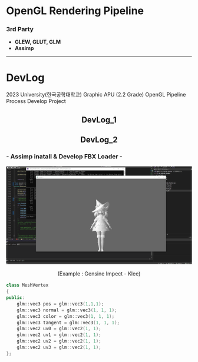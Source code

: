 
# OpenGL Rendering Pipeline

### 3rd Party
 - **GLEW, GLUT, GLM**
 - **Assimp**
* * *
# DevLog

2023 University(한국공학대학교) Graphic APU (2.2 Grade) OpenGL Pipeline Process Develop Project
## <div align="center"> DevLog_1</div>


## <div align="center"> DevLog_2 
### - Assimp inatall & Develop FBX Loader -
![img](./docs/dev_first_KleeRendering.gif)
<div align="center"> (Example : Gensine Impect - Klee) </div>

```c++
class MeshVertex
{
public:
    glm::vec3 pos = glm::vec3(1,1,1);
    glm::vec3 normal = glm::vec3(1, 1, 1);
    glm::vec3 color = glm::vec3(1, 1, 1);
    glm::vec3 tangent = glm::vec3(1, 1, 1);
    glm::vec2 uv0 = glm::vec2(1, 1);
    glm::vec2 uv1 = glm::vec2(1, 1);
    glm::vec2 uv2 = glm::vec2(1, 1);
    glm::vec2 uv3 = glm::vec2(1, 1);
};
```